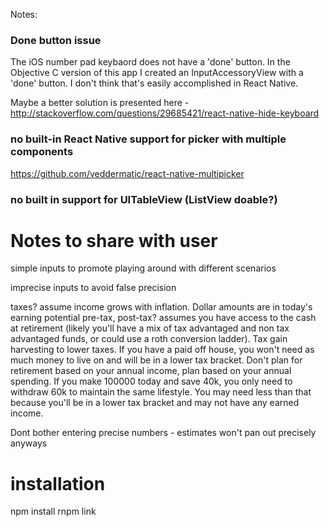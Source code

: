 Notes:


### Done button issue
The iOS number pad keybaord does not have a 'done' button. In the Objective C
version of this app I created an InputAccessoryView with a 'done' button. I
don't think that's easily accomplished in React Native.

Maybe a better solution is presented here - http://stackoverflow.com/questions/29685421/react-native-hide-keyboard

### no built-in React Native support for picker with multiple components

https://github.com/veddermatic/react-native-multipicker

### no built in support for UITableView (ListView doable?)

# Notes to share with user

simple inputs to promote playing around with different scenarios

imprecise inputs to avoid false precision

taxes? assume income grows with inflation. Dollar amounts are in today's earning potential
pre-tax, post-tax? assumes you have access to the cash at retirement (likely you'll have a mix of tax advantaged and non tax advantaged funds, or could use a roth conversion ladder). Tax gain harvesting to lower taxes. If you have a paid off house, you won't need as much money to live on and will be in a lower tax bracket. Don't plan for retirement based on your annual income, plan based on your annual spending. If you make 100000 today and save 40k, you only need to withdraw 60k to maintain the same lifestyle. You may need less than that because you'll be in a lower tax bracket and may not have any earned income.

Dont bother entering precise numbers - estimates won't pan out precisely anyways

# installation
npm install
rnpm link
